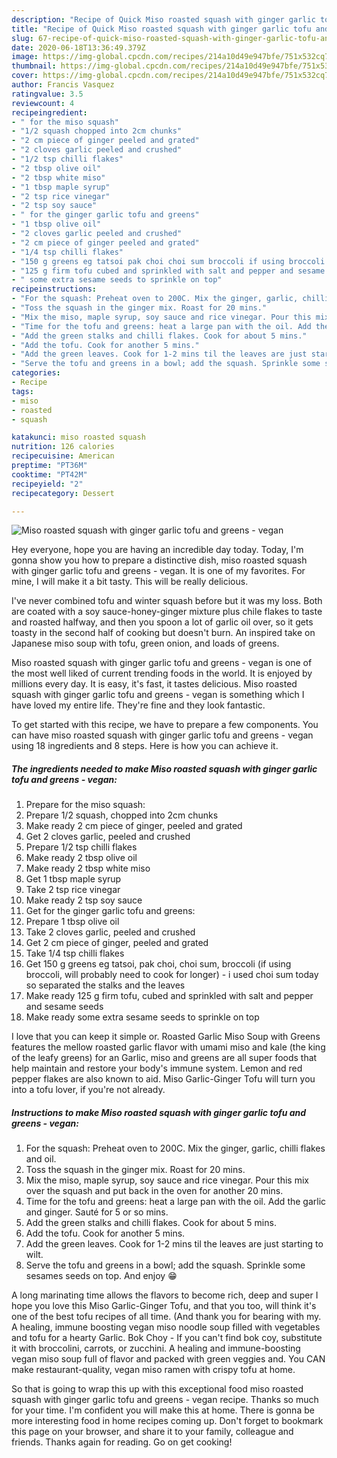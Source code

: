 ```yaml
---
description: "Recipe of Quick Miso roasted squash with ginger garlic tofu and greens - vegan"
title: "Recipe of Quick Miso roasted squash with ginger garlic tofu and greens - vegan"
slug: 67-recipe-of-quick-miso-roasted-squash-with-ginger-garlic-tofu-and-greens-vegan
date: 2020-06-18T13:36:49.379Z
image: https://img-global.cpcdn.com/recipes/214a10d49e947bfe/751x532cq70/miso-roasted-squash-with-ginger-garlic-tofu-and-greens-vegan-recipe-main-photo.jpg
thumbnail: https://img-global.cpcdn.com/recipes/214a10d49e947bfe/751x532cq70/miso-roasted-squash-with-ginger-garlic-tofu-and-greens-vegan-recipe-main-photo.jpg
cover: https://img-global.cpcdn.com/recipes/214a10d49e947bfe/751x532cq70/miso-roasted-squash-with-ginger-garlic-tofu-and-greens-vegan-recipe-main-photo.jpg
author: Francis Vasquez
ratingvalue: 3.5
reviewcount: 4
recipeingredient:
- " for the miso squash"
- "1/2 squash chopped into 2cm chunks"
- "2 cm piece of ginger peeled and grated"
- "2 cloves garlic peeled and crushed"
- "1/2 tsp chilli flakes"
- "2 tbsp olive oil"
- "2 tbsp white miso"
- "1 tbsp maple syrup"
- "2 tsp rice vinegar"
- "2 tsp soy sauce"
- " for the ginger garlic tofu and greens"
- "1 tbsp olive oil"
- "2 cloves garlic peeled and crushed"
- "2 cm piece of ginger peeled and grated"
- "1/4 tsp chilli flakes"
- "150 g greens eg tatsoi pak choi choi sum broccoli if using broccoli will probably need to cook for longer  i used choi sum today so separated the stalks and the leaves"
- "125 g firm tofu cubed and sprinkled with salt and pepper and sesame seeds"
- " some extra sesame seeds to sprinkle on top"
recipeinstructions:
- "For the squash: Preheat oven to 200C. Mix the ginger, garlic, chilli flakes and oil."
- "Toss the squash in the ginger mix. Roast for 20 mins."
- "Mix the miso, maple syrup, soy sauce and rice vinegar. Pour this mix over the squash and put back in the oven for another 20 mins."
- "Time for the tofu and greens: heat a large pan with the oil. Add the garlic and ginger. Sauté for 5 or so mins."
- "Add the green stalks and chilli flakes. Cook for about 5 mins."
- "Add the tofu. Cook for another 5 mins."
- "Add the green leaves. Cook for 1-2 mins til the leaves are just starting to wilt."
- "Serve the tofu and greens in a bowl; add the squash. Sprinkle some sesames seeds on top. And enjoy 😁"
categories:
- Recipe
tags:
- miso
- roasted
- squash

katakunci: miso roasted squash 
nutrition: 126 calories
recipecuisine: American
preptime: "PT36M"
cooktime: "PT42M"
recipeyield: "2"
recipecategory: Dessert

---
```



![Miso roasted squash with ginger garlic tofu and greens - vegan](https://img-global.cpcdn.com/recipes/214a10d49e947bfe/751x532cq70/miso-roasted-squash-with-ginger-garlic-tofu-and-greens-vegan-recipe-main-photo.jpg)

Hey everyone, hope you are having an incredible day today. Today, I'm gonna show you how to prepare a distinctive dish, miso roasted squash with ginger garlic tofu and greens - vegan. It is one of my favorites. For mine, I will make it a bit tasty. This will be really delicious.

I&#39;ve never combined tofu and winter squash before but it was my loss. Both are coated with a soy sauce-honey-ginger mixture plus chile flakes to taste and roasted halfway, and then you spoon a lot of garlic oil over, so it gets toasty in the second half of cooking but doesn&#39;t burn. An inspired take on Japanese miso soup with tofu, green onion, and loads of greens.

Miso roasted squash with ginger garlic tofu and greens - vegan is one of the most well liked of current trending foods in the world. It is enjoyed by millions every day. It is easy, it's fast, it tastes delicious. Miso roasted squash with ginger garlic tofu and greens - vegan is something which I have loved my entire life. They're fine and they look fantastic.


To get started with this recipe, we have to prepare a few components. You can have miso roasted squash with ginger garlic tofu and greens - vegan using 18 ingredients and 8 steps. Here is how you can achieve it.

<!--inarticleads1-->

##### The ingredients needed to make Miso roasted squash with ginger garlic tofu and greens - vegan:

1. Prepare  for the miso squash:
1. Prepare 1/2 squash, chopped into 2cm chunks
1. Make ready 2 cm piece of ginger, peeled and grated
1. Get 2 cloves garlic, peeled and crushed
1. Prepare 1/2 tsp chilli flakes
1. Make ready 2 tbsp olive oil
1. Make ready 2 tbsp white miso
1. Get 1 tbsp maple syrup
1. Take 2 tsp rice vinegar
1. Make ready 2 tsp soy sauce
1. Get  for the ginger garlic tofu and greens:
1. Prepare 1 tbsp olive oil
1. Take 2 cloves garlic, peeled and crushed
1. Get 2 cm piece of ginger, peeled and grated
1. Take 1/4 tsp chilli flakes
1. Get 150 g greens eg tatsoi, pak choi, choi sum, broccoli (if using broccoli, will probably need to cook for longer) - i used choi sum today so separated the stalks and the leaves
1. Make ready 125 g firm tofu, cubed and sprinkled with salt and pepper and sesame seeds
1. Make ready  some extra sesame seeds to sprinkle on top


I love that you can keep it simple or. Roasted Garlic Miso Soup with Greens features the mellow roasted garlic flavor with umami miso and kale (the king of the leafy greens) for an Garlic, miso and greens are all super foods that help maintain and restore your body&#39;s immune system. Lemon and red pepper flakes are also known to aid. Miso Garlic-Ginger Tofu will turn you into a tofu lover, if you&#39;re not already. 

<!--inarticleads2-->

##### Instructions to make Miso roasted squash with ginger garlic tofu and greens - vegan:

1. For the squash: Preheat oven to 200C. Mix the ginger, garlic, chilli flakes and oil.
1. Toss the squash in the ginger mix. Roast for 20 mins.
1. Mix the miso, maple syrup, soy sauce and rice vinegar. Pour this mix over the squash and put back in the oven for another 20 mins.
1. Time for the tofu and greens: heat a large pan with the oil. Add the garlic and ginger. Sauté for 5 or so mins.
1. Add the green stalks and chilli flakes. Cook for about 5 mins.
1. Add the tofu. Cook for another 5 mins.
1. Add the green leaves. Cook for 1-2 mins til the leaves are just starting to wilt.
1. Serve the tofu and greens in a bowl; add the squash. Sprinkle some sesames seeds on top. And enjoy 😁


A long marinating time allows the flavors to become rich, deep and super I hope you love this Miso Garlic-Ginger Tofu, and that you too, will think it&#39;s one of the best tofu recipes of all time. (And thank you for bearing with my. A healing, immune boosting vegan miso noodle soup filled with vegetables and tofu for a hearty Garlic. Bok Choy - If you can&#39;t find bok coy, substitute it with broccolini, carrots, or zucchini. A healing and immune-boosting vegan miso soup full of flavor and packed with green veggies and. You CAN make restaurant-quality, vegan miso ramen with crispy tofu at home. 

So that is going to wrap this up with this exceptional food miso roasted squash with ginger garlic tofu and greens - vegan recipe. Thanks so much for your time. I'm confident you will make this at home. There is gonna be more interesting food in home recipes coming up. Don't forget to bookmark this page on your browser, and share it to your family, colleague and friends. Thanks again for reading. Go on get cooking!

